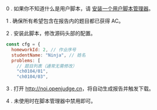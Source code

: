 0 . 如果你不知道什么是用户脚本，请 [安装一个用户脚本管理器](https://greasyfork.org/zh-CN#home-step-1)。

1 . 确保所有希望包含在报告内的题目都已获得 AC。

2 . 安装此脚本，修改源码头部的配置。

```js
const cfg = {
  homeworkId: 2, // 作业序号
  studentName: "Ninja", // 姓名
  problems: [
    // 题目列表（通常无需修改）
    "ch0104/01",
    "ch0104/03",
```

3 . 打开 <http://noi.openjudge.cn>，将自动生成报告并触发下载。

4 . 未使用时在脚本管理器中禁用即可。
